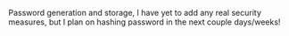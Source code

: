 Password generation and storage, I have yet to add any real security measures, but I plan on hashing password in the next couple days/weeks!

